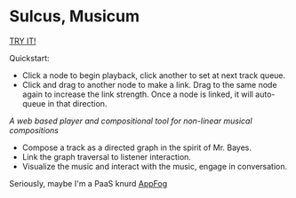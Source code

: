 Sulcus, Musicum
========

[TRY IT!](http://sulcusmusicum.aws.af.cm/)

Quickstart:

 - Click a node to begin playback, click another to set at next track queue.
 - Click and drag to another node to make a link. Drag to the same node again to
   increase the link strength. Once a node is linked, it will auto-queue in that
   direction.

*A web based player and compositional tool for non-linear musical compositions*

  - Compose a track as a directed graph in the spirit of Mr. Bayes.
  - Link the graph traversal to listener interaction.
  - Visualize the music and interact with the music, engage in conversation.


Seriously, maybe I'm a PaaS knurd
[AppFog](https://www.appfog.com/)

